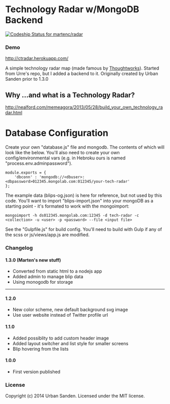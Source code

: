 # Technology Radar w/MongoDB Backend

[ ![Codeship Status for martenc/radar](https://codeship.com/projects/778f1fb0-9df0-0132-b04e-0a6e67eb63d6/status?branch=gh-pages)](https://codeship.com/projects/64661)

### Demo

http://ctradar.herokuapp.com/


A simple technology radar map (made famous by [Thoughtworks](http://www.thoughtworks.com/radar)). Started from Urre's repo, but I added a backend to it. Originally created by Urban Sanden prior to 1.3.0

## Why ...and what is a Technology Radar? 
http://nealford.com/memeagora/2013/05/28/build_your_own_technology_radar.html

# Database Configuration

Create your own "database.js" file and mongodb. The contents of which will look like the below. You'll also need to create your own config/environmental vars (e.g. in Hebroku ours is named "process.env.adminpassword").

```
module.exports = {
	'dbconn' : 'mongodb://<dbuser>:<dbpassword>012345.mongolab.com:012345/your-tech-radar'
};
```
The example data (blips-og.json) is here for reference, but not used by this code. You'll want to import "blips-import.json" into your mongoDB as a starting point - it's formated to work with the mongoimport:

```
mongoimport -h ds012345.mongolab.com:12345 -d tech-radar -c <collection> -u <user> -p <password> --file <input file>
```

See the "Gulpfile.js" for build config. You'll need to build with Gulp if any of the scss or js/views/app.js are modified.


### Changelog

#### 1.3.0 (Marten's new stuff)
+ Converted from static html to a nodejs app
+ Added admin to manage blip data
+ Using monogodb for storage

------------------------------------------------------

#### 1.2.0
+ New color scheme, new default background svg image
+ Use user website instead of Twitter profile url

#### 1.1.0
+ Added possiblity to add custom header image
+ Added layout switcher and list style for smaller screens
+ Blip hovering from the lists

#### 1.0.0
+ First version published

### License
Copyright (c) 2014 Urban Sanden. Licensed under the MIT license.
